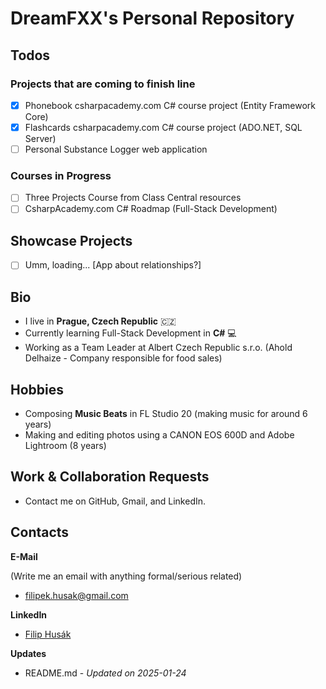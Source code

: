# DreamFXX's Personal Repository

## Todos

### Projects that are coming to finish line

- [x] Phonebook csharpacademy.com C# course project (Entity Framework Core)
- [x] Flashcards csharpacademy.com C# course project (ADO.NET, SQL Server)
- [ ] Personal Substance Logger web application

### Courses in Progress

- [ ] Three Projects Course from Class Central resources
- [ ] CsharpAcademy.com C# Roadmap (Full-Stack Development)

## Showcase Projects

- [ ] Umm, loading...
[App about relationships?]

## Bio

- I live in **Prague, Czech Republic** 🇨🇿
- Currently learning Full-Stack Development in **C#** 💻
- Working as a Team Leader at Albert Czech Republic s.r.o. (Ahold Delhaize - Company responsible for food sales)

## Hobbies

- Composing **Music Beats** in FL Studio 20 (making music for around 6 years)
- Making and editing photos using a CANON EOS 600D and Adobe Lightroom (8 years)

## Work & Collaboration Requests

- Contact me on GitHub, Gmail, and LinkedIn.

## Contacts

**E-Mail**

(Write me an email with anything formal/serious related)
- filipek.husak@gmail.com

**LinkedIn**

- [Filip Husák](https://www.linkedin.com/in/filip-hus%C3%A1k-8a1216336)

**Updates**

- README.md - *Updated on 2025-01-24*
